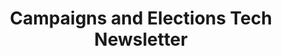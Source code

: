 ---
title: Campaigns and Elections Tech Newsletter
url: https://www.campaignsandelections.com/subscribe
description: A bipartisan newsletter about campaign technology; tends to focus on more traditional media and DC-based consultancies.
---